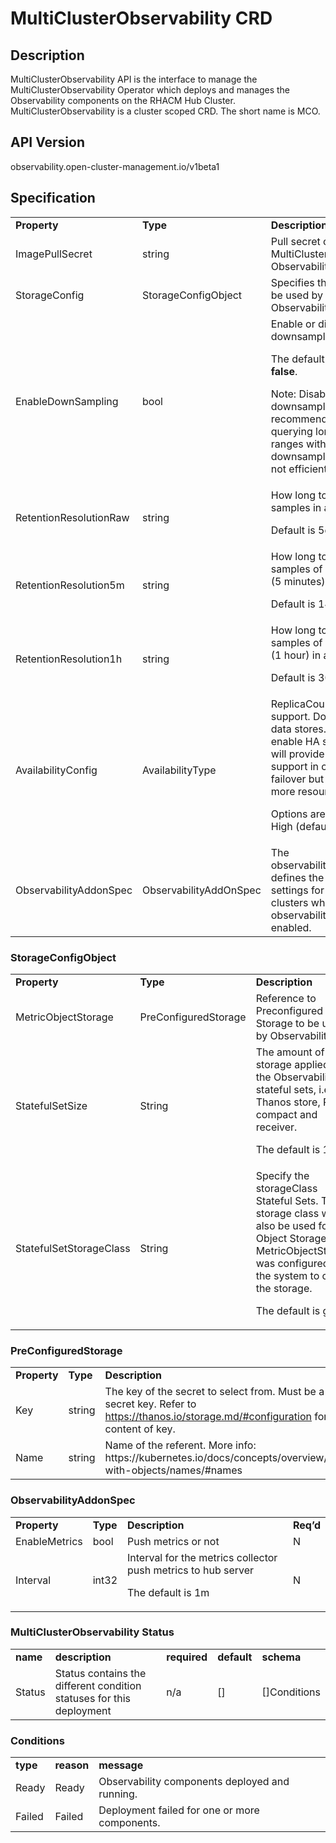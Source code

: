 # MultiClusterObservability CRD

## Description

MultiClusterObservability API is the interface to manage the MultiClusterObservability Operator which deploys and manages the Observability components on the RHACM Hub Cluster. MultiClusterObservability is a cluster scoped CRD. The short name is MCO.

## API Version

observability.open-cluster-management.io/v1beta1


## Specification


<table>
  <tr>
   <td><strong>Property</strong>
   </td>
   <td><strong>Type</strong>
   </td>
   <td><strong>Description</strong>
   </td>
   <td><strong>Req’d</strong>
   </td>
  </tr>
  <tr>
   <td>ImagePullSecret
   </td>
   <td>string
   </td>
   <td>Pull secret of the MultiCluster Observability images
   </td>
   <td>n
   </td>
  </tr>
  <tr>
   <td>StorageConfig
   </td>
   <td>StorageConfigObject
   </td>
   <td>Specifies the storage to be used by Observability
   </td>
   <td>
   </td>
  </tr>
  <tr>
   <td>EnableDownSampling
   </td>
   <td>bool
   </td>
   <td>Enable or disable the downsample.
<p>
The default value is <strong>false</strong>.
<p>
Note: Disabling downsampling is not recommended as querying long time ranges without non-downsampled data is not efficient and useful.
   </td>
   <td>N
   </td>
  </tr>
  <tr>
   <td>RetentionResolutionRaw
   </td>
   <td>string
   </td>
   <td>How long to retain raw samples in a bucket.
<p>
Default is 5d
   </td>
   <td>N
   </td>
  </tr>
  <tr>
   <td>RetentionResolution5m
   </td>
   <td>string
   </td>
   <td>How long to retain samples of resolution 1 (5 minutes) in a bucket.
<p>
 Default is 14d
   </td>
   <td>N
   </td>
  </tr>
  <tr>
   <td>RetentionResolution1h
   </td>
   <td>string
   </td>
   <td>How long to retain samples of resolution 2 (1 hour) in a bucket.
<p>
Default is 30d.
   </td>
   <td>N
   </td>
  </tr>
  <tr>
   <td>AvailabilityConfig
   </td>
   <td>AvailabilityType
   </td>
   <td>ReplicaCount for HA support. Does not affect data stores. High will enable HA support. This will provide better support in cases of failover but consumes more resources.
<p>
Options are: Basic and High (default).
   </td>
   <td>N
   </td>
  </tr>
  <tr>
   <td>ObservabilityAddonSpec
   </td>
   <td>ObservabilityAddOnSpec
   </td>
   <td>The observabilityAddonSpec defines the global settings for all managed clusters which have observability add-on enabled.
   </td>
   <td>n
   </td>
  </tr>
</table>


### StorageConfigObject


<table>
  <tr>
   <td><strong>Property</strong>
   </td>
   <td><strong>Type</strong>
   </td>
   <td><strong>Description</strong>
   </td>
   <td><strong>Req’d</strong>
   </td>
  </tr>
  <tr>
   <td>MetricObjectStorage
   </td>
   <td>PreConfiguredStorage
   </td>
   <td>Reference to Preconfigured Storage to be used by Observability.
   </td>
   <td>N
   </td>
  </tr>
  <tr>
   <td>StatefulSetSize
   </td>
   <td>String
   </td>
   <td>The amount of storage applied to the Observability stateful sets, i.e. Thanos store, Rule, compact and receiver.
<p>
The default is 10Gi
   </td>
   <td>
   </td>
  </tr>
  <tr>
   <td>StatefulSetStorageClass
   </td>
   <td>String
   </td>
   <td>Specify the storageClass Stateful Sets.  This storage class will also be used for Object Storage if MetricObjectStorage was configured for the system to create the storage.
<p>
The default  is gp2.
   </td>
   <td>N
   </td>
  </tr>
</table>


### PreConfiguredStorage


<table>
  <tr>
   <td><strong>Property</strong>
   </td>
   <td><strong>Type</strong>
   </td>
   <td><strong>Description</strong>
   </td>
   <td><strong>Req’d</strong>
   </td>
  </tr>
  <tr>
   <td>Key
   </td>
   <td>string
   </td>
   <td>The key of the secret to select from. Must be a valid secret key. Refer to <a href="https://thanos.io/storage.md/#configuration">https://thanos.io/storage.md/#configuration</a> for a valid content of key.
   </td>
   <td>y
   </td>
  </tr>
  <tr>
   <td>Name
   </td>
   <td>string
   </td>
   <td>Name of the referent. More info: https://kubernetes.io/docs/concepts/overview/working-with-objects/names/#names
   </td>
   <td>y
   </td>
  </tr>
</table>


### ObservabilityAddonSpec


<table>
  <tr>
   <td><strong>Property</strong>
   </td>
   <td><strong>Type</strong>
   </td>
   <td><strong>Description</strong>
   </td>
   <td><strong>Req’d</strong>
   </td>
  </tr>
  <tr>
   <td>EnableMetrics
   </td>
   <td>bool
   </td>
   <td>Push metrics or not
   </td>
   <td>N
   </td>
  </tr>
  <tr>
   <td>Interval
   </td>
   <td>int32
   </td>
   <td>Interval for the metrics collector push metrics to hub server
<p>
The default is 1m
   </td>
   <td>N
   </td>
  </tr>
</table>


### MultiClusterObservability Status


<table>
  <tr>
   <td><strong>name</strong>
   </td>
   <td><strong>description</strong>
   </td>
   <td><strong>required</strong>
   </td>
   <td><strong>default</strong>
   </td>
   <td><strong>schema</strong>
   </td>
  </tr>
  <tr>
   <td>Status
   </td>
   <td>Status contains the different condition statuses for this deployment
   </td>
   <td>n/a
   </td>
   <td>[]
   </td>
   <td>[]Conditions
   </td>
  </tr>
</table>


### Conditions

<table>
  <tr>
   <td><strong>type</strong>
   </td>
   <td><strong>reason</strong>
   </td>
   <td><strong>message</strong>
   </td>
  </tr>
  <tr>
   <td>Ready
   </td>
   <td>Ready
   </td>
   <td>Observability components deployed and running.
   </td>
  </tr>
  <tr>
   <td>Failed
   </td>
   <td>Failed
   </td>
   <td>Deployment failed for one or more components.
   </td>
  </tr>
</table>

